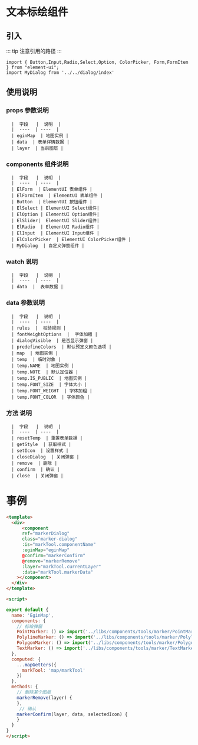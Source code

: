 # 文本标绘组件

## 引入

::: tip
  注意引用的路径
:::

```
import { Button,Input,Radio,Select,Option, ColorPicker, Form,FormItem } from "element-ui";
import MyDialog from '../../dialog/index'

```

## 使用说明

  ### props 参数说明
      
      |  字段   |  说明  |
      |  ----  | ----  |
      | eginMap  | 地图实例 |
      | data  | 表单详情数据 |
      | layer  | 当前图层 |


  ### components 组件说明
    
      |  字段   |  说明  |
      |  ----  | ----  |
      | ElForm  | ElementUI 表单组件 |
      | ElFormItem  | ElementUI 表单组件 |
      | Button  | ElementUI 按钮组件 |
      | ElSelect | ElementUI Select组件|
      | ElOption | ElementUI Option组件|
      | ElSlider|  ElementUI Slider组件|
      | ElRadio  | ElementUI Radio组件 |
      | ElInput  | ElementUI Input组件 |
      | ElColorPicker  | ElementUI ColorPicker组件 |
      | MyDialog  | 自定义弹窗组件 |
  
  ### watch 说明
    
      |  字段   |  说明  |
      |  ----  | ----  |
      | data  |  表单数据 |



  ### data 参数说明
    
      |  字段   |  说明  |
      |  ----  | ----  |
      | rules  |  校验规则 |
      | fontWeightOptions  |  字体加粗 |
      | dialogVisible  | 是否显示弹窗 |
      | predefineColors  | 默认预定义颜色选项 |
      | map  | 地图实例 |
      | temp  | 临时对象 |
      | temp.NAME  | 地图实例 |
      | temp.NOTE  | 默认定位器 |
      | temp.IS_PUBLIC  | 地图实例 |
      | temp.FONT_SIZE  | 字体大小 |
      | temp.FONT_WEIGHT  | 字体加粗 |
      | temp.FONT_COLOR  | 字体颜色 |
     

  ### 方法 说明
    
      |  字段   |  说明  |
      |  ----  | ----  |
      | resetTemp  | 重置表单数据 |
      | getStyle  | 获取样式 |
      | setIcon  | 设置样式 |
      | closeDialog  | 关闭弹窗 |
      | remove  | 删除 |
      | confirm  | 确认 |
      | close  | 关闭弹窗 |


# 事例

```html
<template>
  <div>
      <component
      ref="markerDialog"
      class="marker-dialog"
      :is="markTool.componentName"
      :eginMap="eginMap"
      @confirm="markerConfirm"
      @remove="markerRemove"
      :layer="markTool.currentLayer"
      :data="markTool.markerData"
    ></component>
  </div>
</template>

<script>

export default {
  name: 'EginMap',
  components: {
    // 标绘弹窗
    PointMarker: () => import('../libs/components/tools/marker/PointMarker'),
    PolylineMarker: () => import('../libs/components/tools/marker/PolylineMarker'),
    PolygonMarker: () => import('../libs/components/tools/marker/PolygonMarker'),
    TextMarker: () => import('../libs/components/tools/marker/TextMarker'),  
  },
  computed: {
    ...mapGetters({
      markTool: 'map/markTool'
    })
  },
  methods: {
    // 删除某个图层
    markerRemove(layer) {
    },
     // 确认
    markerConfirm(layer, data, selectedIcon) {
    }
  }
}
</script>

```